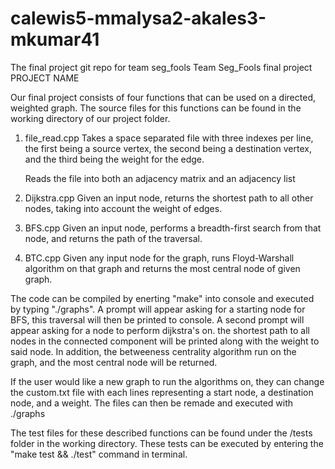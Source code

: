 # calewis5-mmalysa2-akales3-mkumar41
The final project git repo for team seg_fools
Team Seg_Fools final project PROJECT NAME


Our final project consists of four functions that can be used on a directed, weighted graph.
The source files for this functions can be found in the working directory of our project folder.
1. file_read.cpp
    Takes a space separated file with three indexes per line, the first being a source vertex, the second being a destination vertex, and the third being the weight for the edge.

    Reads the file into both an adjacency matrix and an adjacency list
2. Dijkstra.cpp
    Given an input node, returns the shortest path to all other nodes, taking into account the weight of edges.
3. BFS.cpp
    Given an input node, performs a breadth-first search from that node, and returns the path of the traversal.
4. BTC.cpp
    Given any input node for the graph, runs Floyd-Warshall algorithm on that graph and returns the most central node of given graph. 
   
The code can be compiled by enerting "make" into console and executed by typing "./graphs". A prompt will appear asking for a starting node for BFS, this traversal will then be printed to console. A second prompt will appear asking for a node to perform dijkstra's on. the shortest path to all nodes in the connected component will be printed along with the weight to said node. In addition, the betweeness centrality algorithm run on the graph, and the most central node will be returned.

If the user would like a new graph to run the algorithms on, they can change the custom.txt file with each lines representing a start node, a destination node, and a weight. The files can then be remade and executed with ./graphs

The test files for these described functions can be found under the /tests folder in the working directory.
These tests can be executed by entering the "make test && ./test" command in terminal. 
